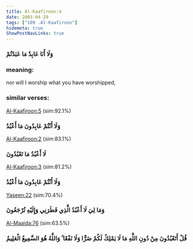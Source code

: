 ```yaml
---
title: Al-Kaafiroon:4
date: 2003-04-29
tags: ["109 .Al-Kaafiroon"]
hidemeta: true 
ShowPostNavLinks: true 
---
```

### وَلَا أَنَا عَابِدٌ مَا عَبَدْتُمْ
### meaning: 
nor will I worship what you have worshipped,
### similar verses: 

[Al-Kaafiroon:5](/109/5) (sim:92.1%)

### وَلَا أَنْتُمْ عَابِدُونَ مَا أَعْبُدُ

[Al-Kaafiroon:2](/109/2) (sim:83.1%)

### لَا أَعْبُدُ مَا تَعْبُدُونَ

[Al-Kaafiroon:3](/109/3) (sim:81.2%)

### وَلَا أَنْتُمْ عَابِدُونَ مَا أَعْبُدُ

[Yaseen:22](/36/22) (sim:70.4%)

### وَمَا لِيَ لَا أَعْبُدُ الَّذِي فَطَرَنِي وَإِلَيْهِ تُرْجَعُونَ

[Al-Maaida:76](/5/76) (sim:63.5%)

### قُلْ أَتَعْبُدُونَ مِنْ دُونِ اللَّهِ مَا لَا يَمْلِكُ لَكُمْ ضَرًّا وَلَا نَفْعًا ۚ وَاللَّهُ هُوَ السَّمِيعُ الْعَلِيمُ
